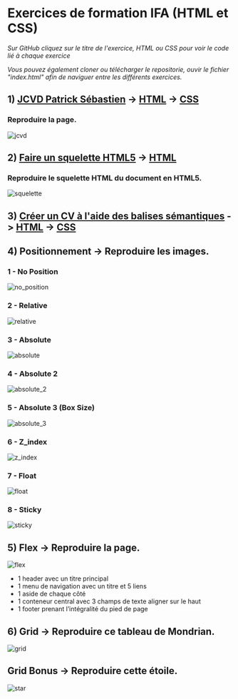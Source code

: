 # Exercices de formation IFA (HTML et CSS)

*Sur GitHub cliquez sur le titre de l'exercice, HTML ou CSS pour voir le code lié à chaque exercice*

*Vous pouvez également cloner ou télécharger le repositorie, ouvir le fichier "index.html" afin de naviguer entre les différents exercices.*


## 1) [JCVD Patrick Sébastien](https://github.com/cedric-famibelle/html_css/tree/master/1-jcvd_patrick_sebastien) -> [HTML](https://github.com/cedric-famibelle/html_css/blob/master/1-jcvd_patrick_sebastien/index.html) -> [CSS](https://github.com/cedric-famibelle/html_css/blob/master/1-jcvd_patrick_sebastien/script/style.css)

### Reproduire la page.

![jcvd](https://github.com/cedric-famibelle/html_css/blob/master/img/jcvdpat.jpg)


## 2) [Faire un squelette HTML5](https://github.com/cedric-famibelle/html_css/tree/master/2-squelette_html) -> [HTML](https://github.com/cedric-famibelle/html_css/blob/master/2-squelette_html/index.html)

### Reproduire le squelette HTML du document en HTML5.

![squelette](https://github.com/cedric-famibelle/html_css/blob/master/img/squelette.jpg)


## 3) [Créer un CV à l'aide des balises sémantiques](https://github.com/cedric-famibelle/html_css/tree/master/3-cv_html) -> [HTML](https://github.com/cedric-famibelle/html_css/blob/master/3-cv_html/cv.html) -> [CSS](https://github.com/cedric-famibelle/html_css/blob/master/3-cv_html/script/style.css)


## 4) Positionnement -> Reproduire les images. 

### 1 - No Position

![no_position](https://github.com/cedric-famibelle/html_css/blob/master/img/1-no_position.jpg)


### 2 - Relative

![relative](https://github.com/cedric-famibelle/html_css/blob/master/img/2-relative.jpg)


### 3 - Absolute

![absolute](https://github.com/cedric-famibelle/html_css/blob/master/img/3-absolute.jpg)


### 4 - Absolute 2

![absolute_2](https://github.com/cedric-famibelle/html_css/blob/master/img/4-absolute_2.jpg)


### 5 - Absolute 3 (Box Size)

![absolute_3](https://github.com/cedric-famibelle/html_css/blob/master/img/5-absolute_3_box_size.jpg)


### 6 - Z_index

![z_index](https://github.com/cedric-famibelle/html_css/blob/master/img/6-z_index.jpg)


### 7 - Float

![float](https://github.com/cedric-famibelle/html_css/blob/master/img/7-float.jpg)

### 8 - Sticky

![sticky](https://github.com/cedric-famibelle/html_css/blob/master/img/8-sticky.jpg)


## 5) Flex -> Reproduire la page.

![flex](https://github.com/cedric-famibelle/html_css/blob/master/img/5-flex.jpg)

* 1 header avec un titre principal
* 1 menu de navigation avec un titre et 5 liens
* 1 aside de chaque côté
* 1 conteneur central avec 3 champs de texte aligner sur le haut
* 1 footer prenant l’intégralité du pied de page


## 6) Grid -> Reproduire ce tableau de Mondrian.

![grid](https://github.com/cedric-famibelle/html_css/blob/master/img/6-grid.jpg)

## Grid Bonus -> Reproduire cette étoile.

![star](https://github.com/cedric-famibelle/html_css/blob/master/6-grid/star/exemple.jpg)
